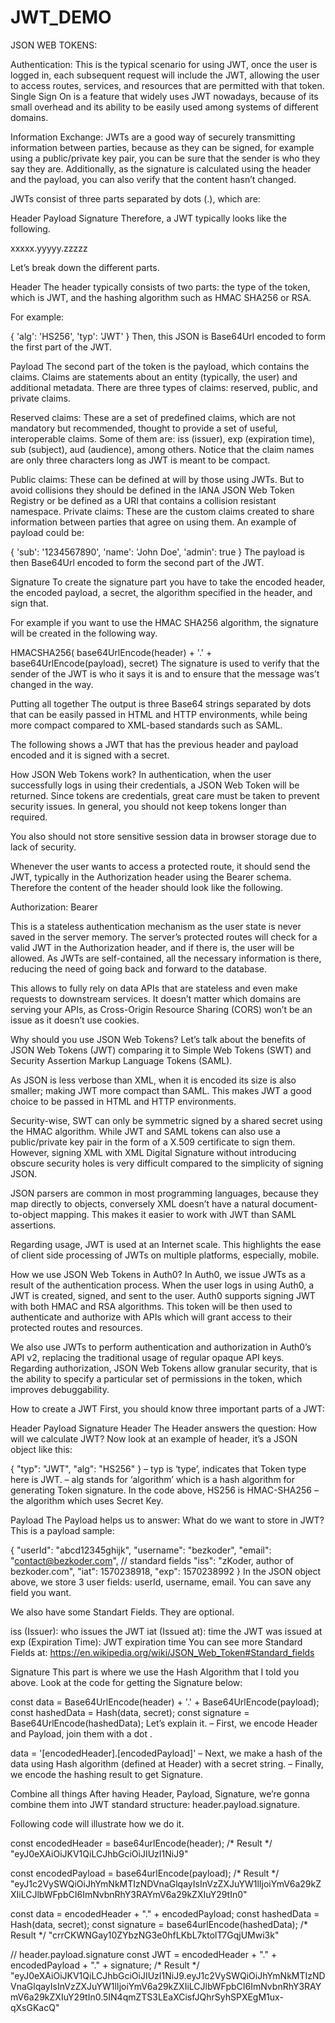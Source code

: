 # JWT_DEMO

JSON WEB TOKENS:

Authentication: This is the typical scenario for using JWT, once the user is logged in, each subsequent request will include the JWT, allowing the user to access routes, services, and resources that are permitted with that token. Single Sign On is a feature that widely uses JWT nowadays, because of its small overhead and its ability to be easily used among systems of different domains.


Information Exchange: JWTs are a good way of securely transmitting information between parties, because as they can be signed, for example using a public/private key pair, you can be sure that the sender is who they say they are. Additionally, as the signature is calculated using the header and the payload, you can also verify that the content hasn’t changed.


JWTs consist of three parts separated by dots (.), which are:

Header
Payload
Signature
Therefore, a JWT typically looks like the following.

xxxxx.yyyyy.zzzzz

Let’s break down the different parts.

Header
The header typically consists of two parts: the type of the token, which is JWT, and the hashing algorithm such as HMAC SHA256 or RSA.

For example:

{
  'alg': 'HS256',
  'typ': 'JWT'
}
Then, this JSON is Base64Url encoded to form the first part of the JWT.


Payload
The second part of the token is the payload, which contains the claims. Claims are statements about an entity (typically, the user) and additional metadata. There are three types of claims: reserved, public, and private claims.

Reserved claims: These are a set of predefined claims, which are not mandatory but recommended, thought to provide a set of useful, interoperable claims. Some of them are: iss (issuer), exp (expiration time), sub (subject), aud (audience), among others.
Notice that the claim names are only three characters long as JWT is meant to be compact.

Public claims: These can be defined at will by those using JWTs. But to avoid collisions they should be defined in the IANA JSON Web Token Registry or be defined as a URI that contains a collision resistant namespace.
Private claims: These are the custom claims created to share information between parties that agree on using them.
An example of payload could be:

{
  'sub': '1234567890',
  'name': 'John Doe',
  'admin': true
}
The payload is then Base64Url encoded to form the second part of the JWT.


Signature
To create the signature part you have to take the encoded header, the encoded payload, a secret, the algorithm specified in the header, and sign that.

For example if you want to use the HMAC SHA256 algorithm, the signature will be created in the following way.

HMACSHA256(
  base64UrlEncode(header) + '.' +
  base64UrlEncode(payload),
  secret)
The signature is used to verify that the sender of the JWT is who it says it is and to ensure that the message was’t changed in the way.

Putting all together
The output is three Base64 strings separated by dots that can be easily passed in HTML and HTTP environments, while being more compact compared to XML-based standards such as SAML.

The following shows a JWT that has the previous header and payload encoded and it is signed with a secret.


How JSON Web Tokens work?
In authentication, when the user successfully logs in using their credentials, a JSON Web Token will be returned. Since tokens are credentials, great care must be taken to prevent security issues. In general, you should not keep tokens longer than required.

You also should not store sensitive session data in browser storage due to lack of security.

Whenever the user wants to access a protected route, it should send the JWT, typically in the Authorization header using the Bearer schema. Therefore the content of the header should look like the following.

Authorization: Bearer <token>

This is a stateless authentication mechanism as the user state is never saved in the server memory. The server’s protected routes will check for a valid JWT in the Authorization header, and if there is, the user will be allowed. As JWTs are self-contained, all the necessary information is there, reducing the need of going back and forward to the database.

This allows to fully rely on data APIs that are stateless and even make requests to downstream services. It doesn’t matter which domains are serving your APIs, as Cross-Origin Resource Sharing (CORS) won’t be an issue as it doesn’t use cookies.


Why should you use JSON Web Tokens?
Let’s talk about the benefits of JSON Web Tokens (JWT) comparing it to Simple Web Tokens (SWT) and Security Assertion Markup Language Tokens (SAML).

As JSON is less verbose than XML, when it is encoded its size is also smaller; making JWT more compact than SAML. This makes JWT a good choice to be passed in HTML and HTTP environments.

Security-wise, SWT can only be symmetric signed by a shared secret using the HMAC algorithm. While JWT and SAML tokens can also use a public/private key pair in the form of a X.509 certificate to sign them. However, signing XML with XML Digital Signature without introducing obscure security holes is very difficult compared to the simplicity of signing JSON.

JSON parsers are common in most programming languages, because they map directly to objects, conversely XML doesn’t have a natural document-to-object mapping. This makes it easier to work with JWT than SAML assertions.

Regarding usage, JWT is used at an Internet scale. This highlights the ease of client side processing of JWTs on multiple platforms, especially, mobile.


How we use JSON Web Tokens in Auth0?
In Auth0, we issue JWTs as a result of the authentication process. When the user logs in using Auth0, a JWT is created, signed, and sent to the user. Auth0 supports signing JWT with both HMAC and RSA algorithms. This token will be then used to authenticate and authorize with APIs which will grant access to their protected routes and resources.

We also use JWTs to perform authentication and authorization in Auth0’s API v2, replacing the traditional usage of regular opaque API keys. Regarding authorization, JSON Web Tokens allow granular security, that is the ability to specify a particular set of permissions in the token, which improves debuggability.



How to create a JWT
First, you should know three important parts of a JWT:

Header
Payload
Signature
Header
The Header answers the question: How will we calculate JWT?
Now look at an example of header, it’s a JSON object like this:

{
  "typ": "JWT",
  "alg": "HS256"
}
– typ is ‘type’, indicates that Token type here is JWT.
– alg stands for ‘algorithm’ which is a hash algorithm for generating Token signature. In the code above, HS256 is HMAC-SHA256 – the algorithm which uses Secret Key.

Payload
The Payload helps us to answer: What do we want to store in JWT?
This is a payload sample:

{
  "userId": "abcd12345ghijk",
  "username": "bezkoder",
  "email": "contact@bezkoder.com",
  // standard fields
  "iss": "zKoder, author of bezkoder.com",
  "iat": 1570238918,
  "exp": 1570238992
}
In the JSON object above, we store 3 user fields: userId, username, email. You can save any field you want.

We also have some Standart Fields. They are optional.

iss (Issuer): who issues the JWT
iat (Issued at): time the JWT was issued at
exp (Expiration Time): JWT expiration time
You can see more Standard Fields at:
https://en.wikipedia.org/wiki/JSON_Web_Token#Standard_fields

Signature
This part is where we use the Hash Algorithm that I told you above.
Look at the code for getting the Signature below:

const data = Base64UrlEncode(header) + '.' + Base64UrlEncode(payload);
const hashedData = Hash(data, secret);
const signature = Base64UrlEncode(hashedData);
Let’s explain it.
– First, we encode Header and Payload, join them with a dot .

data = '[encodedHeader].[encodedPayload]'
– Next, we make a hash of the data using Hash algorithm (defined at Header) with a secret string.
– Finally, we encode the hashing result to get Signature.

Combine all things
After having Header, Payload, Signature, we’re gonna combine them into JWT standard structure: header.payload.signature.

Following code will illustrate how we do it.

const encodedHeader = base64urlEncode(header);
/* Result */
"eyJ0eXAiOiJKV1QiLCJhbGciOiJIUzI1NiJ9"

const encodedPayload = base64urlEncode(payload);
/* Result */
"eyJ1c2VySWQiOiJhYmNkMTIzNDVnaGlqayIsInVzZXJuYW1lIjoiYmV6a29kZXIiLCJlbWFpbCI6ImNvbnRhY3RAYmV6a29kZXIuY29tIn0"

const data = encodedHeader + "." + encodedPayload;
const hashedData = Hash(data, secret);
const signature = base64urlEncode(hashedData);
/* Result */
"crrCKWNGay10ZYbzNG3e0hfLKbL7ktolT7GqjUMwi3k"

// header.payload.signature
const JWT = encodedHeader + "." + encodedPayload + "." + signature;
/* Result */
"eyJ0eXAiOiJKV1QiLCJhbGciOiJIUzI1NiJ9.eyJ1c2VySWQiOiJhYmNkMTIzNDVnaGlqayIsInVzZXJuYW1lIjoiYmV6a29kZXIiLCJlbWFpbCI6ImNvbnRhY3RAYmV6a29kZXIuY29tIn0.5IN4qmZTS3LEaXCisfJQhrSyhSPXEgM1ux-qXsGKacQ"
